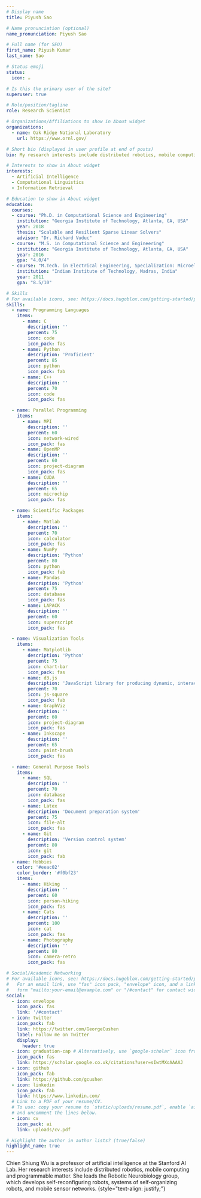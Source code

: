 ```yaml
---
# Display name
title: Piyush Sao

# Name pronunciation (optional)
name_pronunciation: Piyush Sao

# Full name (for SEO)
first_name: Piyush Kumar 
last_name: Sao

# Status emoji
status:
  icon: ☕️

# Is this the primary user of the site?
superuser: true

# Role/position/tagline
role: Research Scientist

# Organizations/Affiliations to show in About widget
organizations:
  - name: Oak Ridge National Laboratory
    url: https://www.ornl.gov/

# Short bio (displayed in user profile at end of posts)
bio: My research interests include distributed robotics, mobile computing and programmable matter.

# Interests to show in About widget
interests:
  - Artificial Intelligence
  - Computational Linguistics
  - Information Retrieval

# Education to show in About widget
education:
  courses:
  - course: "Ph.D. in Computational Science and Engineering"
    institution: "Georgia Institute of Technology, Atlanta, GA, USA"
    year: 2018
    thesis: "Scalable and Resilient Sparse Linear Solvers"
    advisor: "Dr. Richard Vuduc"
  - course: "M.S. in Computational Science and Engineering"
    institution: "Georgia Institute of Technology, Atlanta, GA, USA"
    year: 2016
    gpa: "4.0/4"
  - course: "M.Tech. in Electrical Engineering, Specialization: Microelectronics"
    institution: "Indian Institute of Technology, Madras, India"
    year: 2011
    gpa: "8.5/10"

# Skills
# For available icons, see: https://docs.hugoblox.com/getting-started/page-builder/#icons
skills:
  - name: Programming Languages
    items:
      - name: C
        description: ''
        percent: 75
        icon: code
        icon_pack: fas
      - name: Python
        description: 'Proficient'
        percent: 85
        icon: python
        icon_pack: fab
      - name: C++
        description: ''
        percent: 70
        icon: code
        icon_pack: fas

  - name: Parallel Programming
    items:
      - name: MPI
        description: ''
        percent: 60
        icon: network-wired
        icon_pack: fas
      - name: OpenMP
        description: ''
        percent: 60
        icon: project-diagram
        icon_pack: fas
      - name: CUDA
        description: ''
        percent: 65
        icon: microchip
        icon_pack: fas

  - name: Scientific Packages
    items:
      - name: Matlab
        description: ''
        percent: 70
        icon: calculator
        icon_pack: fas
      - name: NumPy
        description: 'Python'
        percent: 80
        icon: python
        icon_pack: fab
      - name: Pandas
        description: 'Python'
        percent: 75
        icon: database
        icon_pack: fas
      - name: LAPACK
        description: ''
        percent: 60
        icon: superscript
        icon_pack: fas

  - name: Visualization Tools
    items:
      - name: Matplotlib
        description: 'Python'
        percent: 75
        icon: chart-bar
        icon_pack: fas
      - name: d3.js
        description: 'JavaScript library for producing dynamic, interactive data visualizations'
        percent: 70
        icon: js-square
        icon_pack: fab
      - name: GraphViz
        description: ''
        percent: 60
        icon: project-diagram
        icon_pack: fas
      - name: Inkscape
        description: ''
        percent: 65
        icon: paint-brush
        icon_pack: fas

  - name: General Purpose Tools
    items:
      - name: SQL
        description: ''
        percent: 70
        icon: database
        icon_pack: fas
      - name: Latex
        description: 'Document preparation system'
        percent: 75
        icon: file-alt
        icon_pack: fas
      - name: Git
        description: 'Version control system'
        percent: 80
        icon: git
        icon_pack: fab
  - name: Hobbies
    color: '#eeac02'
    color_border: '#f0bf23'
    items:
      - name: Hiking
        description: ''
        percent: 60
        icon: person-hiking
        icon_pack: fas
      - name: Cats
        description: ''
        percent: 100
        icon: cat
        icon_pack: fas
      - name: Photography
        description: ''
        percent: 80
        icon: camera-retro
        icon_pack: fas

# Social/Academic Networking
# For available icons, see: https://docs.hugoblox.com/getting-started/page-builder/#icons
#   For an email link, use "fas" icon pack, "envelope" icon, and a link in the
#   form "mailto:your-email@example.com" or "/#contact" for contact widget.
social:
  - icon: envelope
    icon_pack: fas
    link: '/#contact'
  - icon: twitter
    icon_pack: fab
    link: https://twitter.com/GeorgeCushen
    label: Follow me on Twitter
    display:
      header: true
  - icon: graduation-cap # Alternatively, use `google-scholar` icon from `ai` icon pack
    icon_pack: fas
    link: https://scholar.google.co.uk/citations?user=sIwtMXoAAAAJ
  - icon: github
    icon_pack: fab
    link: https://github.com/gcushen
  - icon: linkedin
    icon_pack: fab
    link: https://www.linkedin.com/
  # Link to a PDF of your resume/CV.
  # To use: copy your resume to `static/uploads/resume.pdf`, enable `ai` icons in `params.yaml`,
  # and uncomment the lines below.
  - icon: cv
    icon_pack: ai
    link: uploads/cv.pdf

# Highlight the author in author lists? (true/false)
highlight_name: true
---
```


Chien Shiung Wu is a professor of artificial intelligence at the Stanford AI Lab. Her research interests include distributed robotics, mobile computing and programmable matter. She leads the Robotic Neurobiology group, which develops self-reconfiguring robots, systems of self-organizing robots, and mobile sensor networks.
{style="text-align: justify;"}
